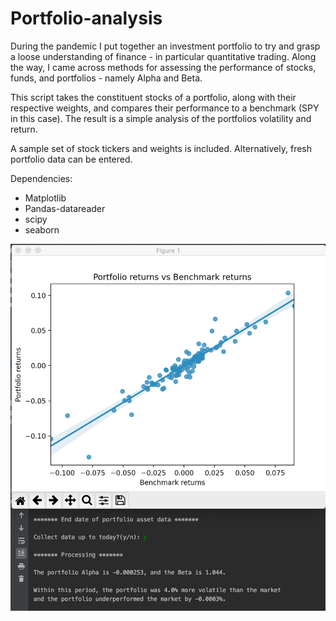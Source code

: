 # Portfolio-analysis

During the pandemic I put together an investment portfolio to try and grasp a loose understanding of finance - in particular quantitative trading. Along the way, I came across methods for assessing the performance of stocks, funds, and portfolios - namely Alpha and Beta. 

This script takes the constituent stocks of a portfolio, along with their respective weights, and compares their performance to a benchmark (SPY in this case).
The result is a simple analysis of the portfolios volatility and return.

A sample set of stock tickers and weights is included. Alternatively, fresh portfolio data can be entered.


Dependencies:
 - Matplotlib
 - Pandas-datareader
 - scipy
 - seaborn

![Portfolio](https://github.com/CassidyPeter/Portfolio-analysis/blob/master/Portfolio_analysis.png?raw=true)
